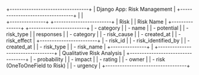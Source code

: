 +---------------------------------+
|   Django App: Risk Management   |
+---------------------------------+
         |           |      
  +---------------+  +------------------------+
  | Risk          |  | Risk Name              |
  +---------------+  +------------------------+
  | - category    |  | - name                 |
  | - potential   |  | - risk_type            |
  |   responses   |  | - category             |
  | - risk_cause  |  | - created_at           |
  | - risk_effect |  +------------------------+
  | - risk_id     |
  | - risk_identified_by |
  | - created_at  |
  | - risk_type   |
  | - risk_name   |
  +---------------+
         |
  +----------------------------------+
  | Qualitative Risk Analysis        |
  +----------------------------------+
  | - probability                   |
  | - impact                        |
  | - rating                        |
  | - owner                         |
  | - risk (OneToOneField to Risk)  |
  | - urgency                       |
  +----------------------------------+
